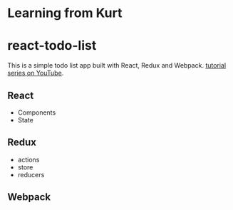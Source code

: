 # Learning from Kurt
# react-todo-list
This is a simple todo list app built with React, Redux and Webpack.
[tutorial series on YouTube](https://www.youtube.com/playlist?list=PLQDnxXqV213JJFtDaG0aE9vqvp6Wm7nBg).

## React
- Components
- State

## Redux
- actions
- store
- reducers

## Webpack